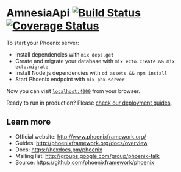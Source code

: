 
# AmnesiaApi [![Build Status](https://travis-ci.org/raymondboswel/amnesia_api.svg?branch=master)](https://travis-ci.org/raymondboswel/amnesia_api) [![Coverage Status](https://coveralls.io/repos/github/raymondboswel/amnesia_api/badge.svg?branch=master)](https://coveralls.io/github/raymondboswel/amnesia_api?branch=master)

To start your Phoenix server:

  * Install dependencies with `mix deps.get`
  * Create and migrate your database with `mix ecto.create && mix ecto.migrate`
  * Install Node.js dependencies with `cd assets && npm install`
  * Start Phoenix endpoint with `mix phx.server`

Now you can visit [`localhost:4000`](http://localhost:4000) from your browser.

Ready to run in production? Please [check our deployment guides](http://www.phoenixframework.org/docs/deployment).

## Learn more

  * Official website: http://www.phoenixframework.org/
  * Guides: http://phoenixframework.org/docs/overview
  * Docs: https://hexdocs.pm/phoenix
  * Mailing list: http://groups.google.com/group/phoenix-talk
  * Source: https://github.com/phoenixframework/phoenix
